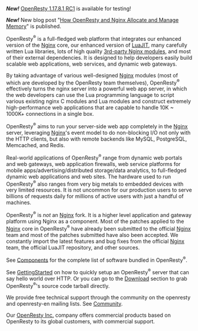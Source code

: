 <!---
    @title         OpenResty®
    @creator       Yichun Zhang
    @created       2011-06-21 04:03 GMT
--->

***New!*** [OpenResty 1.17.8.1 RC1](ann-1017008001rc1.html) is available for testing!

***New!*** New blog post "[How OpenResty and Nginx Allocate and Manage Memory](https://blog.openresty.com/en/how-or-alloc-mem/)" is published.

OpenResty<sup>&reg;</sup> is a full-fledged web platform that integrates our
enhanced version of the
[Nginx](nginx.html) core, our enhanced version of [LuaJIT](https://github.com/openresty/luajit2), many carefully written Lua
libraries, lots of high quality [3rd-party Nginx modules](components.html), and
most of their external dependencies. It is designed to help developers easily
build scalable web applications, web services, and dynamic web gateways.

By taking advantage of various well-designed [Nginx](nginx.html) modules (most
of which are developed by the OpenResty team themselves), OpenResty<sup>&reg;</sup> effectively
turns the nginx server into a powerful web app server, in which the web developers
can use the Lua programming language to script various existing nginx C modules
and Lua modules and construct extremely high-performance web applications that
are capable to handle 10K ~ 1000K+ connections in a single box.

OpenResty<sup>&reg;</sup> aims to run your server-side web app completely in the [Nginx](nginx.html) server,
leveraging [Nginx](nginx.html)'s event model to do non-blocking I/O not only
with the HTTP clients, but also with remote backends like MySQL, PostgreSQL,
Memcached, and Redis.

Real-world applications of OpenResty<sup>&reg;</sup> range from dynamic web portals and web
gateways, web application firewalls, web service platforms for mobile
apps/advertising/distributed storage/data analytics,
to full-fledged dynamic web applications and web sites. The hardware used to
run OpenResty<sup>&reg;</sup> also ranges from very big metals to embedded devices with very
limited resources. It is not uncommon for our production users to serve billions
of requests daily for millions of active users with just a handful of machines.

OpenResty<sup>&reg;</sup> is *not* an [Nginx](nginx.html) fork. It is a higher
level application and gateway platform using Nginx as a component.
Most of the patches applied to the [Nginx](nginx.html) core in OpenResty<sup>&reg;</sup> have
already been submitted to the official [Nginx](nginx.html) team and most of
the patches submitted have also been accepted. We constantly import the latest
features and bug fixes from the official [Nginx](nginx.html) team, the official LuaJIT repository, and other sources.

See [Components](components.html) for the complete list of software bundled
in OpenResty<sup>&reg;</sup>.

See [GettingStarted](getting-started.html) on how to quickly setup an OpenResty<sup>&reg;</sup>
server that can say hello world over HTTP. Or you can go to the [Download](download.html) section
to grab OpenResty<sup>&reg;</sup>'s source code tarball directly.

We provide free technical support through the community on the openresty and openresty-en mailing
lists. See [Community](community.html).

Our [OpenResty Inc.](https://openresty.com/) company offers commercial products based on OpenResty
to its global customers, with commercial support.
